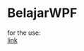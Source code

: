 # BelajarWPF

for the use:  
[link](https://albertosanjaya.blogspot.com/2021/04/menerapkan-wpf.html)  
